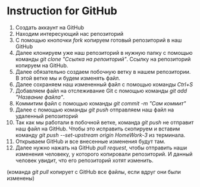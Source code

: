 # Instruction for GitHub

1. Создать аккаунт на GitHub
2. Находим интересующий нас репозиторий
3. С помощью кнопочки *fork* копируем готовый репозиторий в наш GitHub
4. Далее клонируем уже наш репозиторий в нужную папку с помощью команды *git clone "Ссылка на репоиторий"*. Ссылку на репозиторий копируем на GitHub.
5. Далее обязательно создаем побочную ветку в нашем репозитории. В этой ветке мы и будем изменять файл.
6. Далее сохраняем наш измененный файл с помощью команды *Ctrl+S*
7. Добавляем файл на отслеживание Git с помощью команды *git add "Название файла"*.
8. Коммитим файл с помощью команды *git commit -m "Сам коммит"*
9. Далее с помощью команды *git push* отправляем наш файл на удаленный репозиторий
10. Так как мы работали в побочной ветке, команда *git push* не отправит наш файл на GitHub. Чтобы это исправить скопируем и вставим команду *git push --set-upstream origin HomeWork-3* из терминала.
10. Открываем GitHub и все внесенные изменения будут там.
11. Далее нужно нажать на GitHub *pull request*, чтобы отправить наши изменения человеку, у которого копировали репозиторий. И данный человек увидит, что его репозиторий хотят изменить.

(команда *git pull* копирует с GitHub все файлы, если вдруг они были изменены)